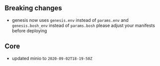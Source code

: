 ## Breaking changes
- genesis now uses `genesis.env` instead of `params.env`
          and `genesis.bosh_env` instead of `params.bosh`
  please adjust your manifests before deploying

## Core
- updated minio to `2020-09-02T18-19-50Z`